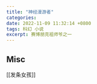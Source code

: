 ```yaml
---
title: "神经漫游者"
categories: 
date: 2022-11-09 11:32:14 +0800
tags: 科幻 小说
excerpt: 赛博朋克祖师爷之一
---
```








## Misc

[[发条女孩]]



